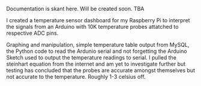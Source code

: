 Documentation is skant here. Will be created soon. TBA

I created a temperature sensor dashboard for my Raspberry Pi to interpret the signals from an Arduino with 10K temperature probes attatched to respective ADC pins.

Graphing and manipulation, simple temperature table output from MySQL, the Python code to read the Ardunio serial and not forgetting the Arduino Sketch used to output the temperature readings to serial. I pulled the steinhart equation from the internet and am yet to investigate further but testing has concluded that the probes are accurate amongst themselves but not accurate to the temperature. Roughly 1-3 celsius off.
